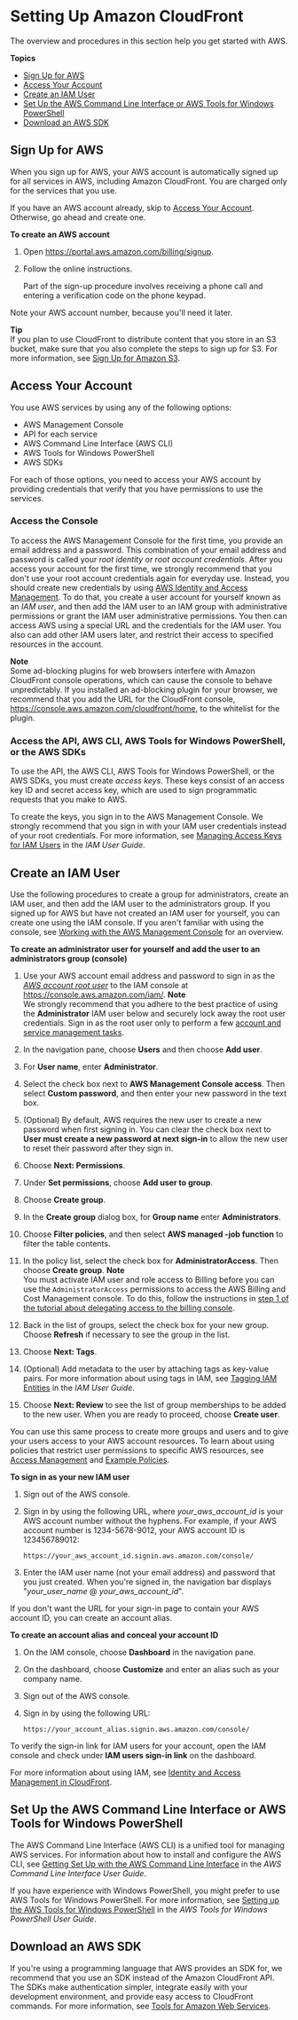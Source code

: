 # Setting Up Amazon CloudFront<a name="setting-up-cloudfront"></a>

The overview and procedures in this section help you get started with AWS\.

**Topics**
+ [Sign Up for AWS](#setting-up-sign-up-for-aws)
+ [Access Your Account](#setting-up-access-account)
+ [Create an IAM User](#setting-up-create-iam-user)
+ [Set Up the AWS Command Line Interface or AWS Tools for Windows PowerShell](#setting-up-aws-cli)
+ [Download an AWS SDK](#setting-up-sdk)

## Sign Up for AWS<a name="setting-up-sign-up-for-aws"></a>

When you sign up for AWS, your AWS account is automatically signed up for all services in AWS, including Amazon CloudFront\. You are charged only for the services that you use\.

If you have an AWS account already, skip to [Access Your Account](#setting-up-access-account)\. Otherwise, go ahead and create one\.<a name="setting-up-sign-up-for-aws-procedure"></a>

**To create an AWS account**

1. Open [https://portal\.aws\.amazon\.com/billing/signup](https://portal.aws.amazon.com/billing/signup)\.

1. Follow the online instructions\.

   Part of the sign\-up procedure involves receiving a phone call and entering a verification code on the phone keypad\.

Note your AWS account number, because you'll need it later\.

**Tip**  
If you plan to use CloudFront to distribute content that you store in an S3 bucket, make sure that you also complete the steps to sign up for S3\. For more information, see [Sign Up for Amazon S3](https://docs.aws.amazon.com/AmazonS3/latest/gsg/SigningUpforS3.html)\.

## Access Your Account<a name="setting-up-access-account"></a>

You use AWS services by using any of the following options:
+ AWS Management Console
+ API for each service
+ AWS Command Line Interface \(AWS CLI\)
+ AWS Tools for Windows PowerShell
+ AWS SDKs

For each of those options, you need to access your AWS account by providing credentials that verify that you have permissions to use the services\.

### Access the Console<a name="setting-up-access-account-console"></a>

To access the AWS Management Console for the first time, you provide an email address and a password\. This combination of your email address and password is called your *root identity* or *root account credentials*\. After you access your account for the first time, we strongly recommend that you don't use your root account credentials again for everyday use\. Instead, you should create new credentials by using [AWS Identity and Access Management](https://docs.aws.amazon.com/IAM/latest/UserGuide/introduction.html)\. To do that, you create a user account for yourself known as an *IAM user*, and then add the IAM user to an IAM group with administrative permissions or grant the IAM user administrative permissions\. You then can access AWS using a special URL and the credentials for the IAM user\. You also can add other IAM users later, and restrict their access to specified resources in the account\.

**Note**  
Some ad\-blocking plugins for web browsers interfere with Amazon CloudFront console operations, which can cause the console to behave unpredictably\. If you installed an ad\-blocking plugin for your browser, we recommend that you add the URL for the CloudFront console, [https://console\.aws\.amazon\.com/cloudfront/home](https://console.aws.amazon.com/cloudfront/home), to the whitelist for the plugin\.

### Access the API, AWS CLI, AWS Tools for Windows PowerShell, or the AWS SDKs<a name="setting-up-access-account-api-cli"></a>

To use the API, the AWS CLI, AWS Tools for Windows PowerShell, or the AWS SDKs, you must create *access keys*\. These keys consist of an access key ID and secret access key, which are used to sign programmatic requests that you make to AWS\.

To create the keys, you sign in to the AWS Management Console\. We strongly recommend that you sign in with your IAM user credentials instead of your root credentials\. For more information, see [Managing Access Keys for IAM Users](https://docs.aws.amazon.com/IAM/latest/UserGuide/id_credentials_access-keys.html) in the *IAM User Guide*\.

## Create an IAM User<a name="setting-up-create-iam-user"></a>

Use the following procedures to create a group for administrators, create an IAM user, and then add the IAM user to the administrators group\. If you signed up for AWS but have not created an IAM user for yourself, you can create one using the IAM console\. If you aren't familiar with using the console, see [Working with the AWS Management Console](https://docs.aws.amazon.com/awsconsolehelpdocs/latest/gsg/getting-started.html) for an overview\. 

**To create an administrator user for yourself and add the user to an administrators group \(console\)**

1. Use your AWS account email address and password to sign in as the *[AWS account root user](https://docs.aws.amazon.com/IAM/latest/UserGuide/id_root-user.html)* to the IAM console at [https://console\.aws\.amazon\.com/iam/](https://console.aws.amazon.com/iam/)\.
**Note**  
We strongly recommend that you adhere to the best practice of using the **Administrator** IAM user below and securely lock away the root user credentials\. Sign in as the root user only to perform a few [account and service management tasks](https://docs.aws.amazon.com/general/latest/gr/aws_tasks-that-require-root.html)\.

1. In the navigation pane, choose **Users** and then choose **Add user**\.

1. For **User name**, enter **Administrator**\.

1. Select the check box next to **AWS Management Console access**\. Then select **Custom password**, and then enter your new password in the text box\.

1. \(Optional\) By default, AWS requires the new user to create a new password when first signing in\. You can clear the check box next to **User must create a new password at next sign\-in** to allow the new user to reset their password after they sign in\.

1. Choose **Next: Permissions**\.

1. Under **Set permissions**, choose **Add user to group**\.

1. Choose **Create group**\.

1. In the **Create group** dialog box, for **Group name** enter **Administrators**\.

1. Choose **Filter policies**, and then select **AWS managed \-job function** to filter the table contents\.

1. In the policy list, select the check box for **AdministratorAccess**\. Then choose **Create group**\.
**Note**  
You must activate IAM user and role access to Billing before you can use the `AdministratorAccess` permissions to access the AWS Billing and Cost Management console\. To do this, follow the instructions in [step 1 of the tutorial about delegating access to the billing console](https://docs.aws.amazon.com/IAM/latest/UserGuide/tutorial_billing.html)\.

1. Back in the list of groups, select the check box for your new group\. Choose **Refresh** if necessary to see the group in the list\.

1. Choose **Next: Tags**\.

1. \(Optional\) Add metadata to the user by attaching tags as key\-value pairs\. For more information about using tags in IAM, see [Tagging IAM Entities](https://docs.aws.amazon.com/IAM/latest/UserGuide/id_tags.html) in the *IAM User Guide*\.

1. Choose **Next: Review** to see the list of group memberships to be added to the new user\. When you are ready to proceed, choose **Create user**\.

You can use this same process to create more groups and users and to give your users access to your AWS account resources\. To learn about using policies that restrict user permissions to specific AWS resources, see [Access Management](https://docs.aws.amazon.com/IAM/latest/UserGuide/access.html) and [Example Policies](https://docs.aws.amazon.com/IAM/latest/UserGuide/access_policies_examples.html)\.<a name="setting-up-sign-in-iam-user-procedure"></a>

**To sign in as your new IAM user**

1. Sign out of the AWS console\.

1. Sign in by using the following URL, where *your\_aws\_account\_id* is your AWS account number without the hyphens\. For example, if your AWS account number is 1234\-5678\-9012, your AWS account ID is 123456789012:

   ```
   https://your_aws_account_id.signin.aws.amazon.com/console/
   ```

1. Enter the IAM user name \(not your email address\) and password that you just created\. When you're signed in, the navigation bar displays "*your\_user\_name* @ *your\_aws\_account\_id*"\.

If you don't want the URL for your sign\-in page to contain your AWS account ID, you can create an account alias\.<a name="setting-up-create-account-alias-procedure"></a>

**To create an account alias and conceal your account ID**

1. On the IAM console, choose **Dashboard** in the navigation pane\. 

1. On the dashboard, choose **Customize** and enter an alias such as your company name\.

1. Sign out of the AWS console\.

1. Sign in by using the following URL:

   ```
   https://your_account_alias.signin.aws.amazon.com/console/
   ```

To verify the sign\-in link for IAM users for your account, open the IAM console and check under **IAM users sign\-in link** on the dashboard\.

For more information about using IAM, see [Identity and Access Management in CloudFront](auth-and-access-control.md)\.

## Set Up the AWS Command Line Interface or AWS Tools for Windows PowerShell<a name="setting-up-aws-cli"></a>

The AWS Command Line Interface \(AWS CLI\) is a unified tool for managing AWS services\. For information about how to install and configure the AWS CLI, see [Getting Set Up with the AWS Command Line Interface](https://docs.aws.amazon.com/cli/latest/userguide/cli-chap-getting-set-up.html) in the *AWS Command Line Interface User Guide*\.

If you have experience with Windows PowerShell, you might prefer to use AWS Tools for Windows PowerShell\. For more information, see [Setting up the AWS Tools for Windows PowerShell](https://docs.aws.amazon.com/powershell/latest/userguide/pstools-getting-set-up.html) in the *AWS Tools for Windows PowerShell User Guide*\.

## Download an AWS SDK<a name="setting-up-sdk"></a>

If you're using a programming language that AWS provides an SDK for, we recommend that you use an SDK instead of the Amazon CloudFront API\. The SDKs make authentication simpler, integrate easily with your development environment, and provide easy access to CloudFront commands\. For more information, see [Tools for Amazon Web Services](https://aws.amazon.com//tools/)\.